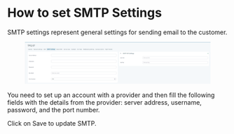# How to set SMTP Settings

SMTP settings represent general settings for sending email to the customer.&#x20;

<figure><img src="../.gitbook/assets/image (5) (1) (1) (1) (1).png" alt=""><figcaption></figcaption></figure>

You need to set up an account with a provider and then fill the following fields with the details from the provider: server address, username, password, and the port number.

&#x20;Click on Save to update SMTP.
